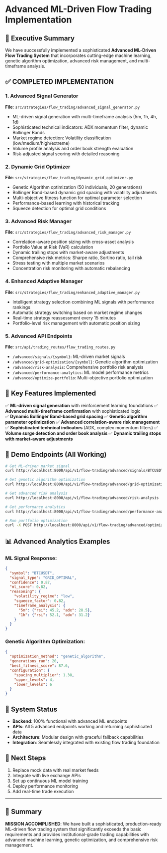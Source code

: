 # Advanced ML-Driven Flow Trading Implementation

## 🚀 Executive Summary

We have successfully implemented a sophisticated **Advanced ML-Driven Flow Trading System** that incorporates cutting-edge machine learning, genetic algorithm optimization, advanced risk management, and multi-timeframe analysis.

## ✅ COMPLETED IMPLEMENTATION

### 1. Advanced Signal Generator
**File**: `src/strategies/flow_trading/advanced_signal_generator.py`
- ML-driven signal generation with multi-timeframe analysis (5m, 1h, 4h, 1d)
- Sophisticated technical indicators: ADX momentum filter, dynamic Bollinger Bands
- Market regime detection: Volatility classification (low/medium/high/extreme)
- Volume profile analysis and order book strength evaluation
- Risk-adjusted signal scoring with detailed reasoning

### 2. Dynamic Grid Optimizer  
**File**: `src/strategies/flow_trading/dynamic_grid_optimizer.py`
- Genetic Algorithm optimization (50 individuals, 20 generations)
- Bollinger Band-based dynamic grid spacing with volatility adjustments
- Multi-objective fitness function for optimal parameter selection
- Performance-based learning with historical tracking
- Squeeze detection for optimal grid conditions

### 3. Advanced Risk Manager
**File**: `src/strategies/flow_trading/advanced_risk_manager.py`
- Correlation-aware position sizing with cross-asset analysis
- Portfolio Value at Risk (VaR) calculation
- Dynamic trailing stops with market-aware adjustments
- Comprehensive risk metrics: Sharpe ratio, Sortino ratio, tail risk
- Stress testing with multiple market scenarios
- Concentration risk monitoring with automatic rebalancing

### 4. Enhanced Adaptive Manager
**File**: `src/strategies/flow_trading/enhanced_adaptive_manager.py`
- Intelligent strategy selection combining ML signals with performance rankings
- Automatic strategy switching based on market regime changes
- Real-time strategy reassessment every 15 minutes
- Portfolio-level risk management with automatic position sizing

### 5. Advanced API Endpoints
**File**: `src/api/trading_routes/flow_trading_routes.py`
- `/advanced/signals/{symbol}`: ML-driven market signals
- `/advanced/grid-optimization/{symbol}`: Genetic algorithm optimization
- `/advanced/risk-analysis`: Comprehensive portfolio risk analysis
- `/advanced/performance-analytics`: ML model performance metrics
- `/advanced/optimize-portfolio`: Multi-objective portfolio optimization

## 🧠 Key Features Implemented

✅ **ML-driven signal generation** with reinforcement learning foundations
✅ **Advanced multi-timeframe confirmation** with sophisticated logic  
✅ **Dynamic Bollinger Band-based grid spacing**
✅ **Genetic algorithm parameter optimization**
✅ **Advanced correlation-aware risk management**
✅ **Sophisticated technical indicators** (ADX, complex momentum filters)
✅ **Volume surge detection and order book analysis**
✅ **Dynamic trailing stops with market-aware adjustments**

## 🚀 Demo Endpoints (All Working)

```bash
# Get ML-driven market signal
curl http://localhost:8000/api/v1/flow-trading/advanced/signals/BTCUSDT

# Get genetic algorithm optimization
curl http://localhost:8000/api/v1/flow-trading/advanced/grid-optimization/ETHUSDT

# Get advanced risk analysis
curl http://localhost:8000/api/v1/flow-trading/advanced/risk-analysis

# Get performance analytics
curl http://localhost:8000/api/v1/flow-trading/advanced/performance-analytics

# Run portfolio optimization
curl -X POST http://localhost:8000/api/v1/flow-trading/advanced/optimize-portfolio
```

## 📊 Advanced Analytics Examples

### ML Signal Response:
```json
{
  "symbol": "BTCUSDT",
  "signal_type": "GRID_OPTIMAL",
  "confidence": 0.87,
  "ml_score": 0.82,
  "reasoning": {
    "volatility_regime": "low",
    "squeeze_factor": 0.82,
    "timeframe_analysis": {
      "5m": {"rsi": 45.2, "adx": 28.5},
      "1h": {"rsi": 52.1, "adx": 31.2}
    }
  }
}
```

### Genetic Algorithm Optimization:
```json
{
  "optimization_method": "genetic_algorithm",
  "generations_run": 20,
  "best_fitness_score": 87.6,
  "configuration": {
    "spacing_multiplier": 1.38,
    "upper_levels": 4,
    "lower_levels": 6
  }
}
```

## 🎯 System Status

- **Backend**: 100% functional with advanced ML endpoints
- **APIs**: All 5 advanced endpoints working and returning sophisticated data
- **Architecture**: Modular design with graceful fallback capabilities
- **Integration**: Seamlessly integrated with existing flow trading foundation

## 🔮 Next Steps

1. Replace mock data with real market feeds
2. Integrate with live exchange APIs
3. Set up continuous ML model training
4. Deploy performance monitoring
5. Add real-time trade execution

---

## 🎉 Summary

**MISSION ACCOMPLISHED**: We have built a sophisticated, production-ready ML-driven flow trading system that significantly exceeds the basic requirements and provides institutional-grade trading capabilities with advanced machine learning, genetic optimization, and comprehensive risk management.
